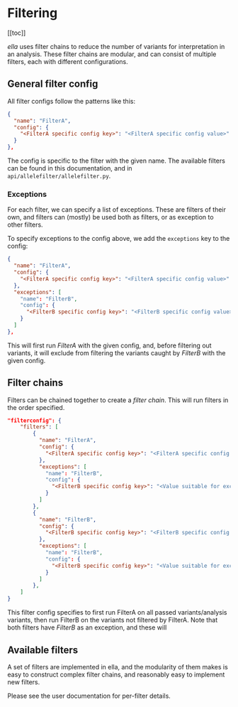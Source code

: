 # Filtering

[[toc]]



*ella* uses filter chains to reduce the number of variants for interpretation in an analysis. These filter chains are modular, and can consist of multiple filters, each with different configurations.



## General filter config

All filter configs follow the patterns like this:

```json
{
  "name": "FilterA",
  "config": {
    "<FilterA specific config key>": "<FilterA specific config value>"
  }
},
```

The config is specific to the filter with the given name. The available filters can be found in this documentation, and in `api/allelefilter/allelefilter.py`.


### Exceptions

For each filter, we can specify a list of exceptions. These are filters of their own, and filters can (mostly) be used both as filters, or as exception to other filters.

To specify exceptions to the config above, we add the `exceptions` key to the config:

```json
{
  "name": "FilterA",
  "config": {
    "<FilterA specific config key>": "<FilterA specific config value>"
  },
  "exceptions": [
    "name": "FilterB",
    "config": {
      "<FilterB specific config key>": "<FilterB specific config value>"
    }
  ]
},
```

This will first run *FilterA* with the given config, and, before filtering out variants, it will exclude from filtering the variants caught by *FilterB* with the given config.


## Filter chains

Filters can be chained together to create a *filter chain*. This will run filters in the order specified.


```json
"filterconfig": {
    "filters": [
        {
          "name": "FilterA",
          "config": {
            "<FilterA specific config key>": "<FilterA specific config value>"
          },
          "exceptions": [
            "name": "FilterB",
            "config": {
              "<FilterB specific config key>": "<Value suitable for exception>"
            }
          ]
        },
        {
          "name": "FilterB",
          "config": {
            "<FilterB specific config key>": "<FilterB specific config value>"
          },
          "exceptions": [
            "name": "FilterB",
            "config": {
              "<FilterB specific config key>": "<Value suitable for exception>"
            }
          ]
        },
    ]
}
```

This filter config specifies to first run FilterA on all passed variants/analysis variants, then run FilterB on the variants not filtered by FilterA. Note that both filters have *FilterB* as an exception, and these will



## Available filters

A set of filters are implemented in ella, and the modularity of them makes is easy to construct complex filter chains, and reasonably easy to implement new filters.

Please see the user documentation for per-filter details.
